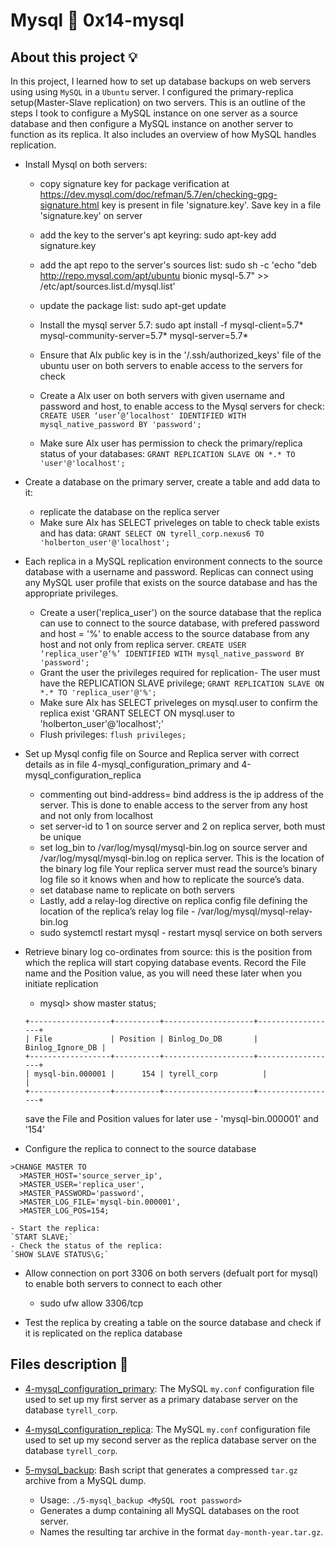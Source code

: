 # Mysql :page_with_curl: 0x14-mysql

## About this project :bulb:

In this project, I learned how to set up database backups on web servers using
using `MySQL` in a `Ubuntu` server. I configured the primary-replica setup(Master-Slave replication) on two servers.
This is an outline of the steps I took to configure a MySQL instance on one server as a source database and then configure a 
MySQL instance on another server to function as its replica. It also includes an overview of how MySQL handles replication.

* Install Mysql on both servers:
    - copy signature key for package verification at https://dev.mysql.com/doc/refman/5.7/en/checking-gpg-signature.html
    key is present in file 'signature.key'. Save key in a file 'signature.key' on server
    - add the key to the server's apt keyring:
    sudo apt-key add signature.key
    - add the apt repo to the server's sources list:
    sudo sh -c 'echo "deb http://repo.mysql.com/apt/ubuntu bionic mysql-5.7" >> /etc/apt/sources.list.d/mysql.list'
    - update the package list:
    sudo apt-get update
    - Install the mysql server 5.7:
    sudo apt install -f mysql-client=5.7* mysql-community-server=5.7* mysql-server=5.7*

    - Ensure that Alx public key is in the '/.ssh/authorized_keys' file of the ubuntu user on both servers to enable access to the servers for check

    - Create a Alx user on both servers with given username and password and host, to enable access to the Mysql servers for check:
    `CREATE USER ‘user’@‘localhost' IDENTIFIED WITH mysql_native_password BY 'password';`

    - Make sure Alx user has permission to check the primary/replica status of your databases:
    `GRANT REPLICATION SLAVE ON *.* TO 'user'@'localhost';`

* Create a database on the primary server, create a table and add data to it:
    - replicate the database on the replica server
    - Make sure Alx has SELECT priveleges on table to check table exists and has data:
    `GRANT SELECT ON tyrell_corp.nexus6 TO 'holberton_user'@'localhost';`

* Each replica in a MySQL replication environment connects to the source database with a username and password. 
Replicas can connect using any MySQL user profile that exists on the source database and has the appropriate privileges.
    - Create a user('replica_user') on the source database that the replica can use to connect to the source database, with prefered password and
    host = '%' to enable access to the source database from any host and not only from replica server.
    `CREATE USER ‘replica_user’@‘%’ IDENTIFIED WITH mysql_native_password BY 'password';`
    - Grant the user the privileges required for replication- The user must have the REPLICATION SLAVE privilege;
    `GRANT REPLICATION SLAVE ON *.* TO 'replica_user'@'%';`
    - Make sure Alx has SELECT priveleges on mysql.user to confirm the replica exist
'GRANT SELECT ON mysql.user to 'holberton_user'@'localhost';'
    - Flush privileges:
    `flush privileges;`

* Set up Mysql config file on Source and Replica server with correct details as in file 4-mysql_configuration_primary and 4-mysql_configuration_replica
    - commenting out bind-address= bind address is the ip address of the server. This is done to enable access to the server from any host and not only from localhost
    - set server-id to 1 on source server and 2 on replica server, both must be unique
    - set log_bin to /var/log/mysql/mysql-bin.log on source server and /var/log/mysql/mysql-bin.log on replica server. This is the location of the binary log file
    Your replica server must read the source’s binary log file so it knows when and how to replicate the source’s data.
    - set database name to replicate on both servers
    - Lastly, add a relay-log directive on replica config file defining the location of the replica’s relay log file - /var/log/mysql/mysql-relay-bin.log
    - sudo systemctl restart mysql - restart mysql service on both servers

* Retrieve binary log co-ordinates from source: this is the position from which the replica will start copying database events. Record the File name and the Position value, as you will need these later when you initiate replication
    - mysql> show master status;
    ```
    +------------------+----------+--------------------+------------------+
    | File             | Position | Binlog_Do_DB       | Binlog_Ignore_DB |
    +------------------+----------+--------------------+------------------+
    | mysql-bin.000001 |      154 | tyrell_corp          |                |
    +------------------+----------+--------------------+------------------+
    ```
    save the File and Position values for later use - 'mysql-bin.000001' and '154'

* Configure the replica to connect to the source database
```
>CHANGE MASTER TO
  >MASTER_HOST='source_server_ip',
  >MASTER_USER='replica_user',
  >MASTER_PASSWORD='password',
  >MASTER_LOG_FILE='mysql-bin.000001',
  >MASTER_LOG_POS=154;
```

    - Start the replica:
    `START SLAVE;`
    - Check the status of the replica:
    `SHOW SLAVE STATUS\G;`

* Allow connection on port 3306 on both servers (defualt port for mysql) to enable both servers to connect to each other
    - sudo ufw allow 3306/tcp

* Test the replica by creating a table on the source database and check if it is replicated on the replica database

## Files description :file_folder:

* [4-mysql_configuration_primary](./4-mysql_configuration_primary): The MySQL
`my.conf` configuration file used to set up my first server as a primary database
server on the database `tyrell_corp`.

* [4-mysql_configuration_replica](./4-mysql_configuration_replica): The MySQL
`my.conf` configuration file used to set up my second server as the replica
database server on the database `tyrell_corp`.

* [5-mysql_backup](./5-mysql_backup): Bash script that generates a compressed
`tar.gz` archive from a MySQL dump.
  * Usage: `./5-mysql_backup <MySQL root password>`
  * Generates a dump containing all MySQL databases on the root server.
  * Names the resulting tar archive in the format `day-month-year.tar.gz`.